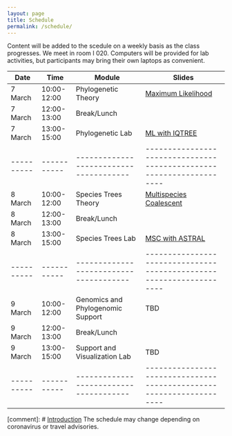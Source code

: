 ```yaml
---
layout: page
title: Schedule
permalink: /schedule/
---
```


Content will be added to the scedule on a weekly basis as the class progresses. We meet in room I 020. Computers will be provided for lab activities, but participants may bring their own laptops as convenient.

|Date      |Time       |Module                                |Slides                                                              |
|----------|-----------|--------------------------------------|--------------------------------------------------------------------|
|  7 March |10:00-12:00| Phylogenetic Theory                  |  [Maximum Likelihood](https://github.com/gtiley/DBEV-Phylogenomics/blob/gh-pages/slides/ML-20220306.pdf/)             |
|  7 March |12:00-13:00| Break/Lunch                                |                 |
|  7 March |13:00-15:00| Phylogenetic Lab                     |  [ML with IQTREE]({{site.baseurl}}/labs/ML/)         |
|----------|-----------|--------------------------------------|--------------------------------------------------------------------|
|  8 March |10:00-12:00| Species Trees Theory                 |  [Multispecies Coalescent](https://github.com/gtiley/DBEV-Phylogenomics/blob/gh-pages/slides/MSC-20220308.pdf/)              |
|  8 March |12:00-13:00| Break/Lunch                            |                |
|  8 March |13:00-15:00| Species Trees Lab                    |  [MSC with ASTRAL]({{site.baseurl}}/labs/ML/)              |
|----------|-----------|--------------------------------------|--------------------------------------------------------------------|
|  9 March |10:00-12:00| Genomics and Phylogenomic Support    |  TBD               |
|  9 March |12:00-13:00| Break/Lunch                                |                |
|  9 March |13:00-15:00| Support and Visualization Lab        |  TBD               |
|----------|-----------|--------------------------------------|--------------------------------------------------------------------|
                                                 
[comment]: # [Introduction]({{site.baseurl}}/labs/introduction/)
The schedule may change depending on coronavirus or travel advisories.
